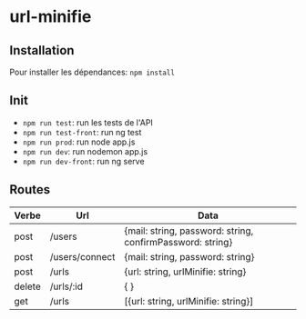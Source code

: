 # url-minifie

## Installation
Pour installer les dépendances:
``npm install``

## Init
* `npm run test`: run les tests de l'API
* `npm run test-front`: run ng test
* `npm run prod`: run node app.js
* `npm run dev`: run nodemon app.js
* `npm run dev-front`: run ng serve

## Routes
Verbe | Url | Data
---  | --- | ---
post | /users | {mail: string, password: string, confirmPassword: string}
post | /users/connect | {mail: string, password: string}
post | /urls | {url: string, urlMinifie: string}
delete | /urls/:id | { }
get | /urls | [{url: string, urlMinifie: string}]

